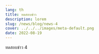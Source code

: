 ```yaml
---
lang: th
title: ทดสอบข่าว
description: lorem
slug: /news/blog/news-4
cover: ../../../images/meta-default.png
date: 2022-08-19
---
```


ทดสอบข่าว 4
